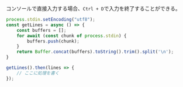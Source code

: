 コンソールで直接入力する場合、`Ctrl + D`で入力を終了することができる。

```js
process.stdin.setEncoding("utf8");
const getLines = async () => {
	const buffers = [];
	for await (const chunk of process.stdin) {
		buffers.push(chunk);
	}
	return Buffer.concat(buffers).toString().trim().split('\n');
}

getLines().then(lines => {
	// ここに処理を書く
});
```